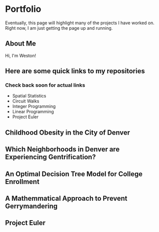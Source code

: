 # Portfolio

Eventually, this page will highlight many of the projects I have worked on. Right now, I am just getting the page up and running.

## About Me
Hi, I'm Weston! 

## Here are some quick links to my repositories
### Check back soon for actual links
- Spatial Statistics
- Circuit Walks
- Integer Programming
- Linear Programming
- Project Euler

## Childhood Obesity in the City of Denver


## Which Neighborhoods in Denver are Experiencing Gentrification?


## An Optimal Decision Tree Model for College Enrollment


## A Mathemmatical Approach to Prevent Gerrymandering


## Project Euler
